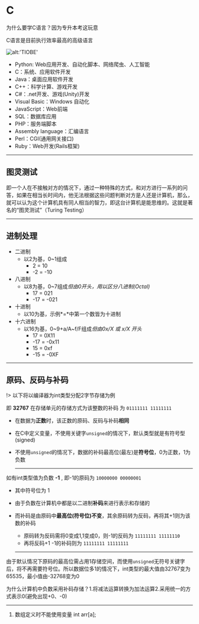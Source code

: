 # C

为什么要学C语言？因为专升本考这玩意

C语言是目前执行效率最高的高级语言

![alt:'TIOBE'](https://image-static.segmentfault.com/249/200/2492003619-615fbe2b49f62)

* Python: Web应用开发、自动化脚本、网络爬虫、人工智能
* C：系统、应用软件开发
* Java：桌面应用软件开发
* C++：科学计算、游戏开发
* C#：.net开发、游戏(Unity)开发
* Visual Basic：Windows 自动化
* JavaScript：Web前端
* SQL：数据库应用
* PHP：服务端脚本
* Assembly language：汇编语言
* Perl：CGI(通用网关接口)
* Ruby：Web开发(Rails框架)

---

## 图灵测试 <!-- {docsify-ignore} -->

即一个人在不接触对方的情况下，通过一种特殊的方式，和对方进行一系列的问答，如果在相当长时间内，他无法根据这些问题判断对方是人还是计算机，那么，就可以认为这个计算机具有同人相当的智力，即这台计算机是能思维的。这就是著名的“图灵测试”（Turing Testing）

---

## 进制处理 <!-- {docsify-ignore} -->

* 二进制
    * 以2为基，0~1组成
        * 2 = 10
        * -2 = -10
* 八进制
    * 以8为基，0~7组成*但由0开头，用以区分八进制(Octal)*
        * 17 = 021
        * -17 = -021
* 十进制
    * 以10为基，示例*=*中第一个数皆为十进制
* 十六进制
    * 以16为基，0\~9+a/A\~f/F组成*但由0x/X 或 x/X 开头*
        * 17 = 0X11
        * -17 = -0x11
        * 15 = 0xf
        * -15 = -0XF

---

## 原码、反码与补码 <!-- {docsify-ignore} -->

!> 以下将以编译器为int类型分配2字节存储为例

即 **32767** 在存储单元的存储方式为该整数的补码 为 `01111111 11111111`

* 在数据为**正数**时，该正数的原码、反码与补码**相同**
* 在C中定义变量，不使用关键字`unsigned`的情况下，默认类型就是有符号型(signed)
* 不使用`unsigned`的情况下，数据的补码最高位(最左)是**符号位**，0为正数，1为负数

    ---

如有int类型值为负数 **-1** , 即-1的原码为 `10000000 00000001`

* 其中符号位为 1
* 由于负数在计算机中都是以二进制**补码**来进行表示和存储的
* 而补码是由原码中**最高位(符号位)不变**，其余原码转为反码，再将其+1则为该数的补码
    * 原码转为反码需将0变成1,1变成0，则-1的反码为 `11111111 11111110`
    * 再将反码+1 -1的补码则为 `11111111 11111111`

    ---

由于默认情况下原码的最高位需占用1存储空间，而使用`unsigned`无符号关键字后，将不再需要符号位。所以数据位多1的情况下，int类型的最大值由32767变为65535，最小值由-32768变为0

为什么计算机中负数采用补码存储？1.将减法运算转换为加法运算2.采用统一的方式表示0(避免出现+0、-0)

---

1. 数组定义时不能使用变量 int arr[a];
